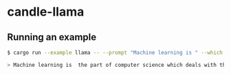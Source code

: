 # candle-llama

## Running an example

```bash
$ cargo run --example llama -- --prompt "Machine learning is " --which v32-3b-instruct

> Machine learning is  the part of computer science which deals with the development of algorithms and
```